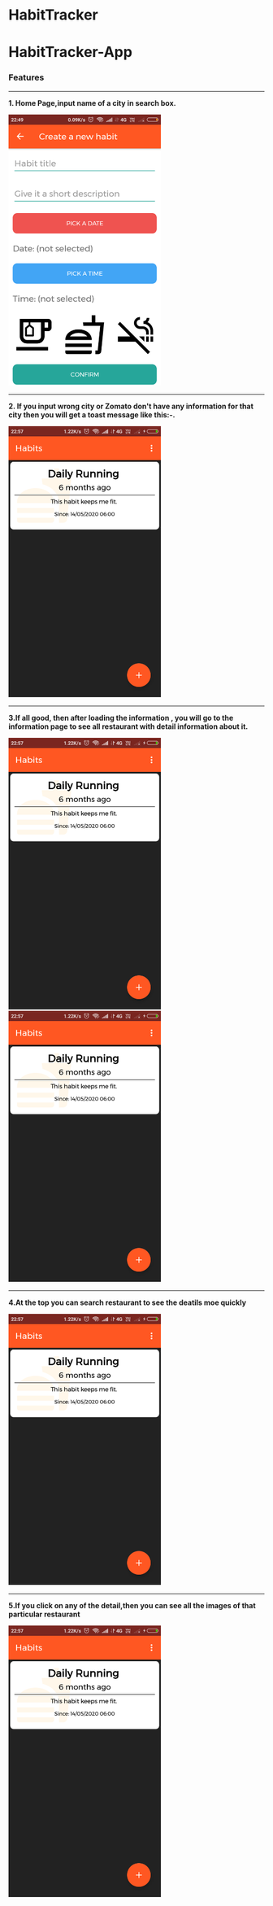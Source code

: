 # HabitTracker
# HabitTracker-App
### Features
*******************************

**1. Home Page,input name of a city in search box.**  

<img src="https://github.com/sanjay45/HabitTracker/blob/master/Image/Create_New_Habit_Fragment.png " width="300"/>

*****************************************************************************************************************************************************

**2. If you input wrong city or Zomato don't have any information for that city then you will get a toast message like this:-.** 

<img src="https://github.com/sanjay45/HabitTracker/blob/master/Image/Habits_List_Fragment.png" width="300"/>

*****************************************************************************************************************************************************

**3.If all good, then after loading the information , you will go to the information page to see all restaurant with detail information about it.** 

<img src="https://github.com/sanjay45/HabitTracker/blob/master/Image/Habits_List_Fragment.png" width="300"/> <img src="https://github.com/sanjay45/HabitTracker/blob/master/Image/Habits_List_Fragment.png" width="300"/>

*****************************************************************************************************************************************************

**4.At the top you can search restaurant to see the deatils moe quickly**  

<img src="https://github.com/sanjay45/HabitTracker/blob/master/Image/Habits_List_Fragment.png" width="300"/>

*****************************************************************************************************************************************************

**5.If you click on any of the detail,then you can see all the images of that particular restaurant**  

<img src="https://github.com/sanjay45/HabitTracker/blob/master/Image/Habits_List_Fragment.png" width="300"/>

